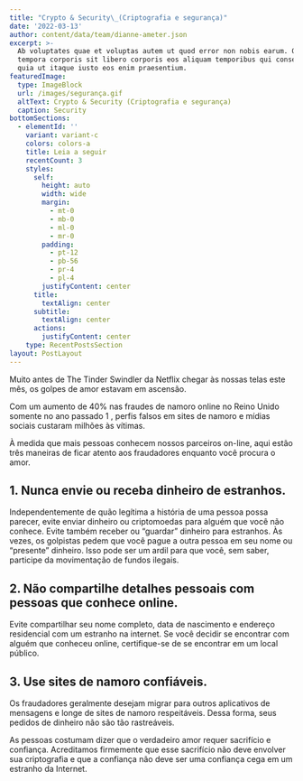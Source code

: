 ```yaml
---
title: "Crypto & Security\_(Criptografia e segurança)"
date: '2022-03-13'
author: content/data/team/dianne-ameter.json
excerpt: >-
  Ab voluptates quae et voluptas autem ut quod error non nobis earum. Qui
  tempora corporis sit libero corporis eos aliquam temporibus qui consectetur
  quia ut itaque iusto eos enim praesentium.
featuredImage:
  type: ImageBlock
  url: /images/segurança.gif
  altText: Crypto & Security (Criptografia e segurança)
  caption: Security
bottomSections:
  - elementId: ''
    variant: variant-c
    colors: colors-a
    title: Leia a seguir
    recentCount: 3
    styles:
      self:
        height: auto
        width: wide
        margin:
          - mt-0
          - mb-0
          - ml-0
          - mr-0
        padding:
          - pt-12
          - pb-56
          - pr-4
          - pl-4
        justifyContent: center
      title:
        textAlign: center
      subtitle:
        textAlign: center
      actions:
        justifyContent: center
    type: RecentPostsSection
layout: PostLayout
---
```

Muito antes de The Tinder Swindler da Netflix chegar às nossas telas este mês, os golpes de amor estavam em ascensão.

Com um aumento de 40% nas fraudes de namoro online no Reino Unido somente no ano passado 1 , perfis falsos em sites de namoro e mídias sociais custaram milhões às vítimas.

À medida que mais pessoas conhecem nossos parceiros on-line, aqui estão três maneiras de ficar atento aos fraudadores enquanto você procura o amor.

## 1. Nunca envie ou receba dinheiro de estranhos.

Independentemente de quão legítima a história de uma pessoa possa parecer, evite enviar dinheiro ou criptomoedas para alguém que você não conhece. Evite também receber ou “guardar” dinheiro para estranhos. Às vezes, os golpistas pedem que você pague a outra pessoa em seu nome ou “presente” dinheiro. Isso pode ser um ardil para que você, sem saber, participe da movimentação de fundos ilegais.

## 2. Não compartilhe detalhes pessoais com pessoas que conhece online.

Evite compartilhar seu nome completo, data de nascimento e endereço residencial com um estranho na internet. Se você decidir se encontrar com alguém que conheceu online, certifique-se de se encontrar em um local público.

## 3. Use sites de namoro confiáveis.

Os fraudadores geralmente desejam migrar para outros aplicativos de mensagens e longe de sites de namoro respeitáveis. Dessa forma, seus pedidos de dinheiro não são tão rastreáveis.

As pessoas costumam dizer que o verdadeiro amor requer sacrifício e confiança. Acreditamos firmemente que esse sacrifício não deve envolver sua criptografia e que a confiança não deve ser uma confiança cega em um estranho da Internet.
